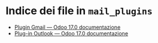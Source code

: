# Indice dei file in `mail_plugins`

- [Plugin Gmail — Odoo 17.0 documentazione](./gmail.md)
- [Plug-in Outlook — Odoo 17.0 documentazione](./outlook.md)
